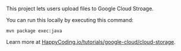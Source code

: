 This project lets users upload files to Google Cloud Stroage.

You can run this locally by executing this command:

```
mvn package exec:java
```

Learn more at [HappyCoding.io/tutorials/google-cloud/cloud-storage](https://happycoding.io/tutorials/google-cloud/cloud-storage).